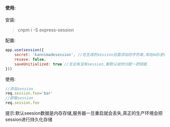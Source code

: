 #### 使用:

安装:

> cnpm i -S express-session

配置:

```javascript
app.use(session({
    secret: 'kannimadesession', //在生成的session后面添加的字符串,和在md5密码后面加上一个字符串防止别人对比出来的同理
    resave: false,
    saveUnitialized: true //无论有没有session,都默认给你分配一把钥匙
}))
```

使用:

```javascript
//添加session
req.session.foo='bar'
//获取session
req.session.foo
```

提示:默认seesion数据是内存存储,服务器一旦重启就会丢失,真正的生产环境会把session进行持久化存储

​	
